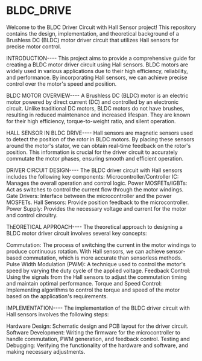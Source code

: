 # BLDC_DRIVE
Welcome to the BLDC Driver Circuit with Hall Sensor project! This repository contains the design, implementation, and theoretical background of a Brushless DC (BLDC) motor driver circuit that utilizes Hall sensors for precise motor control.

INTRODUCTION----
This project aims to provide a comprehensive guide for creating a BLDC motor driver circuit using Hall sensors. BLDC motors are widely used in various applications due to their high efficiency, reliability, and performance. By incorporating Hall sensors, we can achieve precise control over the motor's speed and position.

BLDC MOTOR OVERVIEW----
A Brushless DC (BLDC) motor is an electric motor powered by direct current (DC) and controlled by an electronic circuit. Unlike traditional DC motors, BLDC motors do not have brushes, resulting in reduced maintenance and increased lifespan. They are known for their high efficiency, torque-to-weight ratio, and silent operation.

HALL SENSOR IN BLDC DRIVE----
Hall sensors are magnetic sensors used to detect the position of the rotor in BLDC motors. By placing these sensors around the motor's stator, we can obtain real-time feedback on the rotor's position. This information is crucial for the driver circuit to accurately commutate the motor phases, ensuring smooth and efficient operation.

DRIVER CIRCUIT DESIGN----
The BLDC driver circuit with Hall sensors includes the following key components:
Microcontroller/Controller IC: Manages the overall operation and control logic.
Power MOSFETs/IGBTs: Act as switches to control the current flow through the motor windings.
Gate Drivers: Interface between the microcontroller and the power MOSFETs.
Hall Sensors: Provide position feedback to the microcontroller.
Power Supply: Provides the necessary voltage and current for the motor and control circuitry.


ThEORETICAL APPROACH----
The theoretical approach to designing a BLDC motor driver circuit involves several key concepts:

Commutation: The process of switching the current in the motor windings to produce continuous rotation. With Hall sensors, we can achieve sensor-based commutation, which is more accurate than sensorless methods.
Pulse Width Modulation (PWM): A technique used to control the motor's speed by varying the duty cycle of the applied voltage.
Feedback Control: Using the signals from the Hall sensors to adjust the commutation timing and maintain optimal performance.
Torque and Speed Control: Implementing algorithms to control the torque and speed of the motor based on the application's requirements.


IMPLEMENTATION----
The implementation of the BLDC driver circuit with Hall sensors involves the following steps:

Hardware Design: Schematic design and PCB layout for the driver circuit.
Software Development: Writing the firmware for the microcontroller to handle commutation, PWM generation, and feedback control.
Testing and Debugging: Verifying the functionality of the hardware and software, and making necessary adjustments.

